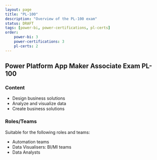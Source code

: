 ```yaml
---
layout: page
title: "PL-100"
description: "Overview of the PL-100 exam"
status: DRAFT
tags: [power-bi, power-certifications, pl-certs]
order: 
    power-bi: 3
    power-certifications: 3
    pl-certs: 2
---
```

## Power Platform App Maker Associate Exam PL-100  
  
### Content  
  
- Design business solutions
- Analyze and visualize data
- Create business solutions  
  
### Roles/Teams 

Suitable for the following roles and teams:  

- Automation teams
- Data Visualisers: BI/MI teams
- Data Analysts  
